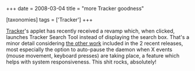 +++
date = 2008-03-04
title = "more Tracker goodness"

[taxonomies]
tags = ['Tracker']
+++

[Tracker]\'s applet has recently received a revamp which, when clicked,
launches Tracker Search Tool instead of displaying the search box.
That\'s a minor detail considering [the other work] included in the 2
recent releases, most especially the option to auto-pause the daemon
when X events (mouse movement, keyboard presses) are taking place, a
feature which helps with system responsiveness. This shit rocks,
absolutely!

  [Tracker]: http://projects.gnome.org/tracker/
  [the other work]: http://jamiemcc.livejournal.com/11308.html
